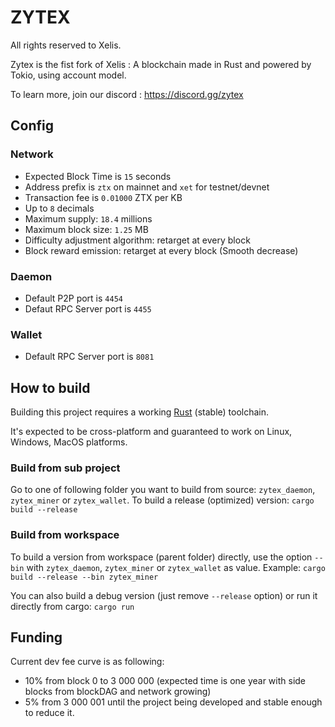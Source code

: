 # ZYTEX
All rights reserved to Xelis.

Zytex is the fist fork of Xelis : A blockchain made in Rust and powered by Tokio, using account model.

To learn more, join our discord : https://discord.gg/zytex

## Config

### Network

- Expected Block Time is `15` seconds
- Address prefix is `ztx` on mainnet and `xet` for testnet/devnet
- Transaction fee is `0.01000` ZTX per KB
- Up to `8` decimals
- Maximum supply: `18.4` millions
- Maximum block size: `1.25` MB
- Difficulty adjustment algorithm: retarget at every block
- Block reward emission: retarget at every block (Smooth decrease)

### Daemon

- Default P2P port is `4454`
- Defaut RPC Server port is `4455`

### Wallet

- Default RPC Server port is `8081`


## How to build

Building this project requires a working [Rust](https://rustup.rs) (stable) toolchain.

It's expected to be cross-platform and guaranteed to work on Linux, Windows, MacOS platforms.

### Build from sub project
Go to one of following folder you want to build from source: `zytex_daemon`, `zytex_miner` or `zytex_wallet`.
To build a release (optimized) version:
`cargo build --release`

### Build from workspace
To build a version from workspace (parent folder) directly, use the option `--bin` with `zytex_daemon`, `zytex_miner` or `zytex_wallet` as value.
Example: `cargo build --release --bin zytex_miner`

You can also build a debug version (just remove `--release` option) or run it directly from cargo:
`cargo run`

## Funding

Current dev fee curve is as following:

- 10% from block 0 to 3 000 000 (expected time is one year with side blocks from blockDAG and network growing)
- 5% from 3 000 001 until the project being developed and stable enough to reduce it.
